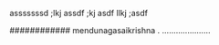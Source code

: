 asssssssd ;lkj assdf ;kj asdf llkj ;asdf



############
mendunagasaikrishna .
.....................



